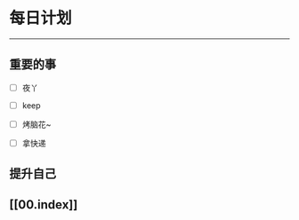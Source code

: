 
# 每日计划
---
## 重要的事

- [ ]    夜丫
- [ ]   keep
- [ ]  烤脑花~
- [ ] 拿快递



## 提升自己

  



## [[00.index]]










